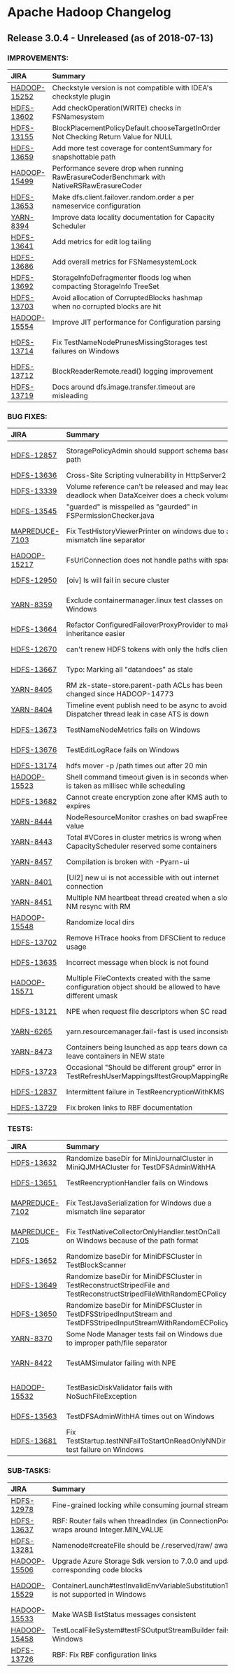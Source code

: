 
<!---
# Licensed to the Apache Software Foundation (ASF) under one
# or more contributor license agreements.  See the NOTICE file
# distributed with this work for additional information
# regarding copyright ownership.  The ASF licenses this file
# to you under the Apache License, Version 2.0 (the
# "License"); you may not use this file except in compliance
# with the License.  You may obtain a copy of the License at
#
#     http://www.apache.org/licenses/LICENSE-2.0
#
# Unless required by applicable law or agreed to in writing, software
# distributed under the License is distributed on an "AS IS" BASIS,
# WITHOUT WARRANTIES OR CONDITIONS OF ANY KIND, either express or implied.
# See the License for the specific language governing permissions and
# limitations under the License.
-->
# Apache Hadoop Changelog

## Release 3.0.4 - Unreleased (as of 2018-07-13)



### IMPROVEMENTS:

| JIRA | Summary | Priority | Component | Reporter | Contributor |
|:---- |:---- | :--- |:---- |:---- |:---- |
| [HADOOP-15252](https://issues.apache.org/jira/browse/HADOOP-15252) | Checkstyle version is not compatible with IDEA's checkstyle plugin |  Major | . | Andras Bokor | Andras Bokor |
| [HDFS-13602](https://issues.apache.org/jira/browse/HDFS-13602) | Add checkOperation(WRITE) checks in FSNamesystem |  Major | ha, namenode | Erik Krogen | Chao Sun |
| [HDFS-13155](https://issues.apache.org/jira/browse/HDFS-13155) | BlockPlacementPolicyDefault.chooseTargetInOrder Not Checking Return Value for NULL |  Minor | namenode | BELUGA BEHR | Zsolt Venczel |
| [HDFS-13659](https://issues.apache.org/jira/browse/HDFS-13659) | Add more test coverage for contentSummary for snapshottable path |  Major | namenode, test | Wei-Chiu Chuang | Wei-Chiu Chuang |
| [HADOOP-15499](https://issues.apache.org/jira/browse/HADOOP-15499) | Performance severe drop when running RawErasureCoderBenchmark with NativeRSRawErasureCoder |  Major | . | SammiChen | SammiChen |
| [HDFS-13653](https://issues.apache.org/jira/browse/HDFS-13653) | Make dfs.client.failover.random.order a per nameservice configuration |  Major | federation | Ekanth Sethuramalingam | Ekanth Sethuramalingam |
| [YARN-8394](https://issues.apache.org/jira/browse/YARN-8394) | Improve data locality documentation for Capacity Scheduler |  Major | . | Weiwei Yang | Weiwei Yang |
| [HDFS-13641](https://issues.apache.org/jira/browse/HDFS-13641) | Add metrics for edit log tailing |  Major | metrics | Chao Sun | Chao Sun |
| [HDFS-13686](https://issues.apache.org/jira/browse/HDFS-13686) | Add overall metrics for FSNamesystemLock |  Major | hdfs, namenode | Lukas Majercak | Lukas Majercak |
| [HDFS-13692](https://issues.apache.org/jira/browse/HDFS-13692) | StorageInfoDefragmenter floods log when compacting StorageInfo TreeSet |  Minor | . | Yiqun Lin | Bharat Viswanadham |
| [HDFS-13703](https://issues.apache.org/jira/browse/HDFS-13703) | Avoid allocation of CorruptedBlocks hashmap when no corrupted blocks are hit |  Major | performance | Todd Lipcon | Todd Lipcon |
| [HADOOP-15554](https://issues.apache.org/jira/browse/HADOOP-15554) | Improve JIT performance for Configuration parsing |  Minor | conf, performance | Todd Lipcon | Todd Lipcon |
| [HDFS-13714](https://issues.apache.org/jira/browse/HDFS-13714) | Fix TestNameNodePrunesMissingStorages test failures on Windows |  Major | hdfs, namenode, test | Lukas Majercak | Lukas Majercak |
| [HDFS-13712](https://issues.apache.org/jira/browse/HDFS-13712) | BlockReaderRemote.read() logging improvement |  Minor | hdfs-client | Gergo Repas | Gergo Repas |
| [HDFS-13719](https://issues.apache.org/jira/browse/HDFS-13719) | Docs around dfs.image.transfer.timeout are misleading |  Major | . | Kitti Nanasi | Kitti Nanasi |


### BUG FIXES:

| JIRA | Summary | Priority | Component | Reporter | Contributor |
|:---- |:---- | :--- |:---- |:---- |:---- |
| [HDFS-12857](https://issues.apache.org/jira/browse/HDFS-12857) | StoragePolicyAdmin should support schema based path |  Major | namenode | Surendra Singh Lilhore | Surendra Singh Lilhore |
| [HDFS-13636](https://issues.apache.org/jira/browse/HDFS-13636) | Cross-Site Scripting vulnerability in HttpServer2 |  Major | . | Haibo Yan | Haibo Yan |
| [HDFS-13339](https://issues.apache.org/jira/browse/HDFS-13339) | Volume reference can't be released and may lead to deadlock when DataXceiver does a check volume |  Critical | datanode | liaoyuxiangqin | Zsolt Venczel |
| [HDFS-13545](https://issues.apache.org/jira/browse/HDFS-13545) |  "guarded" is misspelled as "gaurded" in FSPermissionChecker.java |  Trivial | documentation | Jianchao Jia | Jianchao Jia |
| [MAPREDUCE-7103](https://issues.apache.org/jira/browse/MAPREDUCE-7103) | Fix TestHistoryViewerPrinter on windows due to a mismatch line separator |  Minor | . | Giovanni Matteo Fumarola | Giovanni Matteo Fumarola |
| [HADOOP-15217](https://issues.apache.org/jira/browse/HADOOP-15217) | FsUrlConnection does not handle paths with spaces |  Major | fs | Joseph Fourny | Zsolt Venczel |
| [HDFS-12950](https://issues.apache.org/jira/browse/HDFS-12950) | [oiv] ls will fail in  secure cluster |  Major | . | Brahma Reddy Battula | Wei-Chiu Chuang |
| [YARN-8359](https://issues.apache.org/jira/browse/YARN-8359) | Exclude containermanager.linux test classes on Windows |  Major | . | Giovanni Matteo Fumarola | Jason Lowe |
| [HDFS-13664](https://issues.apache.org/jira/browse/HDFS-13664) | Refactor ConfiguredFailoverProxyProvider to make inheritance easier |  Minor | hdfs-client | Chao Sun | Chao Sun |
| [HDFS-12670](https://issues.apache.org/jira/browse/HDFS-12670) | can't renew HDFS tokens with only the hdfs client jar |  Critical | . | Thomas Graves | Arpit Agarwal |
| [HDFS-13667](https://issues.apache.org/jira/browse/HDFS-13667) | Typo: Marking all "datandoes" as stale |  Trivial | namenode | Wei-Chiu Chuang | Nanda kumar |
| [YARN-8405](https://issues.apache.org/jira/browse/YARN-8405) | RM zk-state-store.parent-path ACLs has been changed since HADOOP-14773 |  Major | . | Rohith Sharma K S | Íñigo Goiri |
| [YARN-8404](https://issues.apache.org/jira/browse/YARN-8404) | Timeline event publish need to be async to avoid Dispatcher thread leak in case ATS is down |  Blocker | . | Rohith Sharma K S | Rohith Sharma K S |
| [HDFS-13673](https://issues.apache.org/jira/browse/HDFS-13673) | TestNameNodeMetrics fails on Windows |  Minor | test | Zuoming Zhang | Zuoming Zhang |
| [HDFS-13676](https://issues.apache.org/jira/browse/HDFS-13676) | TestEditLogRace fails on Windows |  Minor | test | Zuoming Zhang | Zuoming Zhang |
| [HDFS-13174](https://issues.apache.org/jira/browse/HDFS-13174) | hdfs mover -p /path times out after 20 min |  Major | balancer & mover | Istvan Fajth | Istvan Fajth |
| [HADOOP-15523](https://issues.apache.org/jira/browse/HADOOP-15523) | Shell command timeout given is in seconds whereas it is taken as millisec while scheduling |  Major | . | Bilwa S T | Bilwa S T |
| [HDFS-13682](https://issues.apache.org/jira/browse/HDFS-13682) | Cannot create encryption zone after KMS auth token expires |  Critical | encryption, kms, namenode | Xiao Chen | Xiao Chen |
| [YARN-8444](https://issues.apache.org/jira/browse/YARN-8444) | NodeResourceMonitor crashes on bad swapFree value |  Major | . | Jim Brennan | Jim Brennan |
| [YARN-8443](https://issues.apache.org/jira/browse/YARN-8443) | Total #VCores in cluster metrics is wrong when CapacityScheduler reserved some containers |  Major | webapp | Tao Yang | Tao Yang |
| [YARN-8457](https://issues.apache.org/jira/browse/YARN-8457) | Compilation is broken with -Pyarn-ui |  Major | webapp | Sunil Govindan | Sunil Govindan |
| [YARN-8401](https://issues.apache.org/jira/browse/YARN-8401) | [UI2] new ui is not accessible with out internet connection |  Blocker | . | Bibin A Chundatt | Bibin A Chundatt |
| [YARN-8451](https://issues.apache.org/jira/browse/YARN-8451) | Multiple NM heartbeat thread created when a slow NM resync with RM |  Major | nodemanager | Botong Huang | Botong Huang |
| [HADOOP-15548](https://issues.apache.org/jira/browse/HADOOP-15548) | Randomize local dirs |  Minor | . | Jim Brennan | Jim Brennan |
| [HDFS-13702](https://issues.apache.org/jira/browse/HDFS-13702) | Remove HTrace hooks from DFSClient to reduce CPU usage |  Major | performance | Todd Lipcon | Todd Lipcon |
| [HDFS-13635](https://issues.apache.org/jira/browse/HDFS-13635) | Incorrect message when block is not found |  Major | datanode | Wei-Chiu Chuang | Gabor Bota |
| [HADOOP-15571](https://issues.apache.org/jira/browse/HADOOP-15571) | Multiple FileContexts created with the same configuration object should be allowed to have different umask |  Critical | . | Vinod Kumar Vavilapalli | Vinod Kumar Vavilapalli |
| [HDFS-13121](https://issues.apache.org/jira/browse/HDFS-13121) | NPE when request file descriptors when SC read |  Minor | hdfs-client | Gang Xie | Zsolt Venczel |
| [YARN-6265](https://issues.apache.org/jira/browse/YARN-6265) | yarn.resourcemanager.fail-fast is used inconsistently |  Major | resourcemanager | Daniel Templeton | Yuanbo Liu |
| [YARN-8473](https://issues.apache.org/jira/browse/YARN-8473) | Containers being launched as app tears down can leave containers in NEW state |  Major | nodemanager | Jason Lowe | Jason Lowe |
| [HDFS-13723](https://issues.apache.org/jira/browse/HDFS-13723) | Occasional "Should be different group" error in TestRefreshUserMappings#testGroupMappingRefresh |  Major | security, test | Siyao Meng | Siyao Meng |
| [HDFS-12837](https://issues.apache.org/jira/browse/HDFS-12837) | Intermittent failure in TestReencryptionWithKMS |  Major | encryption, test | Surendra Singh Lilhore | Xiao Chen |
| [HDFS-13729](https://issues.apache.org/jira/browse/HDFS-13729) | Fix broken links to RBF documentation |  Minor | documentation | jwhitter | Gabor Bota |


### TESTS:

| JIRA | Summary | Priority | Component | Reporter | Contributor |
|:---- |:---- | :--- |:---- |:---- |:---- |
| [HDFS-13632](https://issues.apache.org/jira/browse/HDFS-13632) | Randomize baseDir for MiniJournalCluster in MiniQJMHACluster for TestDFSAdminWithHA |  Minor | . | Anbang Hu | Anbang Hu |
| [HDFS-13651](https://issues.apache.org/jira/browse/HDFS-13651) | TestReencryptionHandler fails on Windows |  Minor | . | Anbang Hu | Anbang Hu |
| [MAPREDUCE-7102](https://issues.apache.org/jira/browse/MAPREDUCE-7102) | Fix TestJavaSerialization for Windows due a mismatch line separator |  Minor | . | Giovanni Matteo Fumarola | Giovanni Matteo Fumarola |
| [MAPREDUCE-7105](https://issues.apache.org/jira/browse/MAPREDUCE-7105) | Fix TestNativeCollectorOnlyHandler.testOnCall on Windows because of the path format |  Minor | . | Giovanni Matteo Fumarola | Giovanni Matteo Fumarola |
| [HDFS-13652](https://issues.apache.org/jira/browse/HDFS-13652) | Randomize baseDir for MiniDFSCluster in TestBlockScanner |  Minor | . | Anbang Hu | Anbang Hu |
| [HDFS-13649](https://issues.apache.org/jira/browse/HDFS-13649) | Randomize baseDir for MiniDFSCluster in TestReconstructStripedFile and TestReconstructStripedFileWithRandomECPolicy |  Minor | . | Anbang Hu | Anbang Hu |
| [HDFS-13650](https://issues.apache.org/jira/browse/HDFS-13650) | Randomize baseDir for MiniDFSCluster in TestDFSStripedInputStream and TestDFSStripedInputStreamWithRandomECPolicy |  Minor | . | Anbang Hu | Anbang Hu |
| [YARN-8370](https://issues.apache.org/jira/browse/YARN-8370) | Some Node Manager tests fail on Windows due to improper path/file separator |  Minor | . | Anbang Hu | Anbang Hu |
| [YARN-8422](https://issues.apache.org/jira/browse/YARN-8422) | TestAMSimulator failing with NPE |  Minor | . | Giovanni Matteo Fumarola | Giovanni Matteo Fumarola |
| [HADOOP-15532](https://issues.apache.org/jira/browse/HADOOP-15532) | TestBasicDiskValidator fails with NoSuchFileException |  Minor | . | Íñigo Goiri | Giovanni Matteo Fumarola |
| [HDFS-13563](https://issues.apache.org/jira/browse/HDFS-13563) | TestDFSAdminWithHA times out on Windows |  Minor | . | Anbang Hu | Lukas Majercak |
| [HDFS-13681](https://issues.apache.org/jira/browse/HDFS-13681) | Fix TestStartup.testNNFailToStartOnReadOnlyNNDir test failure on Windows |  Major | test | Xiao Liang | Xiao Liang |


### SUB-TASKS:

| JIRA | Summary | Priority | Component | Reporter | Contributor |
|:---- |:---- | :--- |:---- |:---- |:---- |
| [HDFS-12978](https://issues.apache.org/jira/browse/HDFS-12978) | Fine-grained locking while consuming journal stream. |  Major | namenode | Konstantin Shvachko | Konstantin Shvachko |
| [HDFS-13637](https://issues.apache.org/jira/browse/HDFS-13637) | RBF: Router fails when threadIndex (in ConnectionPool) wraps around Integer.MIN\_VALUE |  Critical | federation | CR Hota | CR Hota |
| [HDFS-13281](https://issues.apache.org/jira/browse/HDFS-13281) | Namenode#createFile should be /.reserved/raw/ aware. |  Critical | encryption | Rushabh S Shah | Rushabh S Shah |
| [HADOOP-15506](https://issues.apache.org/jira/browse/HADOOP-15506) | Upgrade Azure Storage Sdk version to 7.0.0 and update corresponding code blocks |  Minor | fs/azure | Esfandiar Manii | Esfandiar Manii |
| [HADOOP-15529](https://issues.apache.org/jira/browse/HADOOP-15529) | ContainerLaunch#testInvalidEnvVariableSubstitutionType is not supported in Windows |  Minor | . | Giovanni Matteo Fumarola | Giovanni Matteo Fumarola |
| [HADOOP-15533](https://issues.apache.org/jira/browse/HADOOP-15533) | Make WASB listStatus messages consistent |  Trivial | fs/azure | Esfandiar Manii | Esfandiar Manii |
| [HADOOP-15458](https://issues.apache.org/jira/browse/HADOOP-15458) | TestLocalFileSystem#testFSOutputStreamBuilder fails on Windows |  Minor | test | Xiao Liang | Xiao Liang |
| [HDFS-13726](https://issues.apache.org/jira/browse/HDFS-13726) | RBF: Fix RBF configuration links |  Minor | documentation | Takanobu Asanuma | Takanobu Asanuma |


